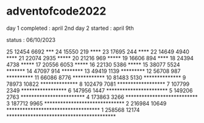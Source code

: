 # adventofcode2022
day 1 completed : april 2nd
day 2 started : april 9th

status : 06/10/2023

25   12454   6692  ***
24   15550    219  ****
23   17695    244  ****
22   14649   4940  ****
21   22074   2935  *****
20   21216    969  *****
19   16606    894  ****
18   24394   4738  *****
17   20556   6053  *****
16   22130   5386  *****
15   38077   5524  *******
14   47097    914  ********
13   49419   1139  *********
12   56708    987  **********
11   66086   8776  ************
10   81483   5130  **************
 9   78973  10822  **************
 8  102479   7081  ******************
 7  107799   2349  *****************
 6  147956   1447  ***********************
 5  149206   2763  ************************
 4  173863   3266  ***************************
 3  187712   9965  ******************************
 2  216984  10649  ***********************************
 1  258568  12174  *****************************************